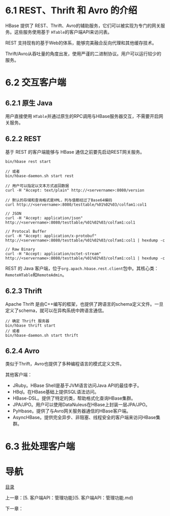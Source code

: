 # 6.1 REST、Thrift 和 Avro 的介绍

HBase 提供了 REST、Thrift、Avro的辅助服务，它们可以被实现为专门的网关服务。这些服务使用基于 `HTable`的客户端API来访问表。

REST 支持现有的基于Web的体系，能够完美融合反向代理和其他缓存技术。

Thrift/Avro从吞吐量的角度出发，使用严谨的二进制协议。用户可以运行较少的服务。

# 6.2 交互客户端

## 6.2.1 原生 Java

用户直接使用 `HTable`并通过原生的RPC调用与HBase服务器交互，不需要开启网关服务。

## 6.2.2 REST

基于 REST 的客户端能够与 HBase 通信之前要先启动REST网关服务。

```shell
bin/hbase rest start

// 或者
bin/hbase-daemon.sh start rest
```

```shell
// 用户可以指定以文本方式返回数据
curl -H "Accept: text/plain" http://<servername>:8080/version

// 默认的存储和查询格式是XML，列与值都经过了Base64编码
curl http://<servername>:8080/testtable/%01%02%03/colfam1:col1

// JSON
curl -H "Accept: application/json" http://<servername>:8080/testtable/%01%02%03/colfam1:col1

// Protocal Buffer
curl -H "Accept: application/x-protobuf" http://<servername>:8080/testtable/%01%02%03/colfam1:col1 | hexdump -c

// Raw Binary
curl -H "Accept: application/octet-stream" http://<servername>:8080/testtable/%01%02%03/colfam1:col1 | hexdump -c
```

REST 的 Java 客户端，位于`org.apach.hbase.rest.client`包中。其核心类：`RemoteHTable`和`RemoteAdmin`。

## 6.2.3 Thrift

Apache Thrift 是由C++编写的框架，也提供了跨语言的schema定义文件。一旦定义了schema，就可以在异构系统中跨语言通信。

```shell
// 确定 Thrift 服务器
bin/hbase thrift start
// 或者
bin/hbase-daemon.sh start thrift
```

## 6.2.4 Avro

类似于Thrift，Avro也提供了多种编程语言的模式定义文件。

其他客户端：

- JRuby。HBase Shell是基于JVM语言访问Java API的最佳李子。
- HBql。在HBase基础上提供SQL语法访问。
- HBase-DSL。提供了特定的类，帮助格式化查询HBase集群。
- JPA/JPO。用户可以使用DataNuleus在HBase上封装一层JPA/JPO。
- PyHbase。提供了与Avro网关服务器通信的HBase客户端。
- AsyncHBase。提供完全异步、非阻塞、线程安全的客户端来访问HBase集群。



# 6.3 批处理客户端




# 导航

[目录](README.md)

上一章：[5. 客户端API：管理功能](5. 客户端API：管理功能.md)

下一章：
